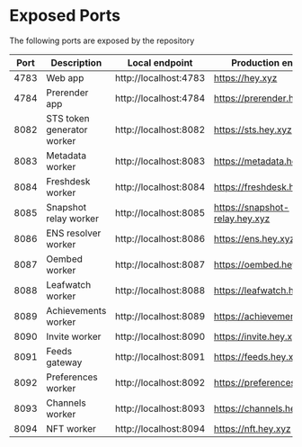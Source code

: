 # Exposed Ports

The following ports are exposed by the repository

| Port | Description                | Local endpoint        | Production endpoint            |
| ---- | -------------------------- | --------------------- | ------------------------------ |
| 4783 | Web app                    | http://localhost:4783 | https://hey.xyz                |
| 4784 | Prerender app              | http://localhost:4784 | https://prerender.hey.xyz      |
| 8082 | STS token generator worker | http://localhost:8082 | https://sts.hey.xyz            |
| 8083 | Metadata worker            | http://localhost:8083 | https://metadata.hey.xyz       |
| 8084 | Freshdesk worker           | http://localhost:8084 | https://freshdesk.hey.xyz      |
| 8085 | Snapshot relay worker      | http://localhost:8085 | https://snapshot-relay.hey.xyz |
| 8086 | ENS resolver worker        | http://localhost:8086 | https://ens.hey.xyz            |
| 8087 | Oembed worker              | http://localhost:8087 | https://oembed.hey.xyz         |
| 8088 | Leafwatch worker           | http://localhost:8088 | https://leafwatch.hey.xyz      |
| 8089 | Achievements worker        | http://localhost:8089 | https://achievements.hey.xyz   |
| 8090 | Invite worker              | http://localhost:8090 | https://invite.hey.xyz         |
| 8091 | Feeds gateway              | http://localhost:8091 | https://feeds.hey.xyz          |
| 8092 | Preferences worker         | http://localhost:8092 | https://preferences.hey.xyz    |
| 8093 | Channels worker            | http://localhost:8093 | https://channels.hey.xyz       |
| 8094 | NFT worker                 | http://localhost:8094 | https://nft.hey.xyz            |
